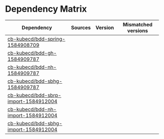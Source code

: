 # Dependency Matrix

Dependency | Sources | Version | Mismatched versions
---------- | ------- | ------- | -------------------
[cb-kubecd/bdd-spring-1584908709](https://github.com/cb-kubecd/bdd-spring-1584908709.git) |  | []() | 
[cb-kubecd/bdd-gh-1584909787](https://github.com/cb-kubecd/bdd-gh-1584909787.git) |  | []() | 
[cb-kubecd/bdd-nh-1584909787](https://github.com/cb-kubecd/bdd-nh-1584909787.git) |  | []() | 
[cb-kubecd/bdd-sbhg-1584909787](https://github.com/cb-kubecd/bdd-sbhg-1584909787.git) |  | []() | 
[cb-kubecd/bdd-sbrp-import-1584912004](https://github.com/cb-kubecd/bdd-sbrp-import-1584912004.git) |  | []() | 
[cb-kubecd/bdd-nh-import-1584912004](https://github.com/cb-kubecd/bdd-nh-import-1584912004.git) |  | []() | 
[cb-kubecd/bdd-sbhg-import-1584912004](https://github.com/cb-kubecd/bdd-sbhg-import-1584912004.git) |  | []() | 
